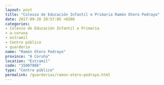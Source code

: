 ```yaml
---
layout: post
title: "Colexio de Educación Infantil e Primaria Ramón Otero Pedrayo"
date: 2017-09-20 20:57:05 +0200
categories:
- Colexio de Educación Infantil e Primaria
- a-coruna
- estramil
- Centro público
- guarderia
name: "Ramón Otero Pedrayo"
province: "A Coruña"
location: "Estramil"
code: "15007886"
type: "Centro público"
permalink: /guarderias/ramon-otero-pedrayo.html
---
```

